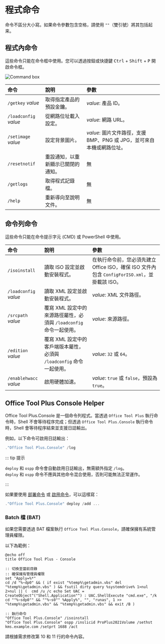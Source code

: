 # 程式命令

命令不區分大小寫。如果命令參數包含空格，請使用 `""`（雙引號）將其包括起来。

## 程式內命令

這些命令只能在命令框中使用。您可以透過按鈕或快捷鍵 <kbd>Ctrl</kbd> + <kbd>Shift</kbd> + <kbd>P</kbd> 開啟命令框。

![Command box](/images/en-us/command-box.webp)

| 命令 | 說明 | 參數 |
| :-- | :-- | :-- |
| `/getkey` *value* | 取得指定產品的預設金鑰。 | *value*: 產品 ID。 |
| `/loadconfig` *value* | 從網路位址載入設定。 | *value*: 網路 URL。 |
| `/setimage` *value* | 設定背景圖片。 | *value*: 圖片文件路徑，支援 BMP、PNG 或 JPG，並可來自本機或網路位址。 |
| `/resetnotif` | 重設通知，以重新顯示已關閉的通知。 | 無 |
| `/getlogs` | 取得程式記錄檔。 | 無 |
| `/help` | 重新導向至說明文件。 | 無 |

## 命令列命令

這些命令只能在命令提示字元 (CMD) 或 PowerShell 中使用。

| 命令 | 說明 | 參數 |
| :-- | :-- | :-- |
| `/isoinstall` | 讀取 ISO 設定並啟動安裝程式。 | 在執行命令前，您必須先建立 Office ISO，確保 ISO 文件內包含 `ConfigForISO.xml`，並掛載該 ISO。 |
| `/loadconfig` *value* | 讀取 XML 設定並啟動安裝程式。 | *value*: XML 文件路徑。 |
| `/srcpath` *value* | 覆寫 XML 設定中的來源路徑屬性，必須與 `/loadconfig` 命令一起使用。 | *value*: 來源路徑。 |
| `/edition` *value* | 覆寫 XML 設定中的客戶端版本屬性，必須與 `/loadconfig` 命令一起使用。 | *value*: `32` 或 `64`。 |
| `/enablehwacc` *value* | 啟用硬體加速。 | *value*: `true` 或 `false`，預設為 `true`。 |

## Office Tool Plus Console Helper

Office Tool Plus.Console 是一個命令列程式。當透過 `Office Tool Plus` 執行命令時，Shell 不會等待程序完成；但透過 `Office Tool Plus.Console` 執行命令時，Shell 會等待程序結束並支援日誌輸出。

例如，以下命令可啟用日誌輸出：

```powershell
."Office Tool Plus.Console" /log
```

::: tip 提示

`deploy` 和 `ospp` 命令會自動啟用日誌輸出，無需額外指定 `/log`。  
`deploy` 和 `ospp` 命令不應與其他命令混合使用，否則可能無法正常運作。

:::

如果要使用 [部署命令](deploy.md) 或 [啟用命令](activate.md)，可以這樣寫：

```powershell
."Office Tool Plus.Console" deploy /add ...
```

### Batch 檔 (BAT)

如果您需要透過 BAT 檔案執行 `Office Tool Plus.Console`，請確保擁有系統管理員權限。

以下為範例：

```batch
@echo off
title Office Tool Plus - Console

:: 切換至當前目錄
:: 確保擁有管理員權限
set "Apply=%*"
cd /d "%~dp0" && ( if exist "%temp%\getadmin.vbs" del "%temp%\getadmin.vbs" ) && fsutil dirty query %systemdrive% 1>nul 2>nul || (  cmd /u /c echo Set UAC = CreateObject^("Shell.Application"^) : UAC.ShellExecute "cmd.exe", "/k cd ""%~sdp0"" && ""%~s0"" %Apply%", "", "runas", 1 >> "%temp%\getadmin.vbs" && "%temp%\getadmin.vbs" && exit /B )

:: 執行命令
"Office Tool Plus.Console" /isoinstall
"Office Tool Plus.Console" ospp /inslicid ProPlus2021Volume /sethst kms.example.com /setprt 1688 /act
```

請根據需求修改第 10 和 11 行的命令內容。